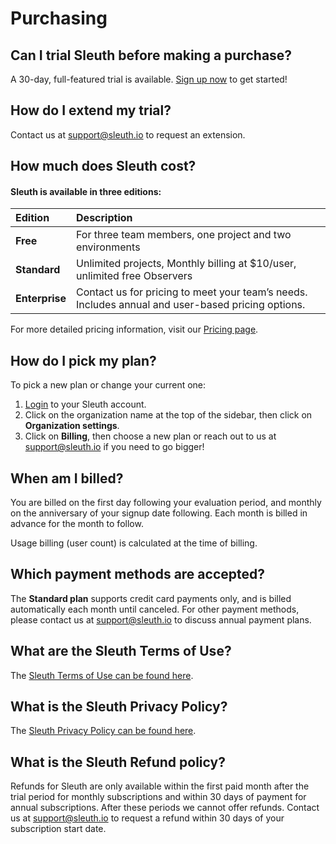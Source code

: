 # Purchasing

## **Can I trial Sleuth before making a purchase?**

A 30-day, full-featured trial is available. [Sign up now](https://app.sleuth.io/account/signup/) to get started!

## **How do I extend my trial?**

Contact us at [support@sleuth.io](mailto:support@sleuth.io) to request an extension.

## **How much does Sleuth cost?**

#### Sleuth is available in three editions:

| Edition | Description |
| :--- | :--- |
| **Free** | For three team members, one project and two environments |
| **Standard** | Unlimited projects,  Monthly billing at $10/user, unlimited free Observers |
| **Enterprise** | Contact us for pricing to meet your team’s needs. Includes annual and user-based pricing options. |

For more detailed pricing information, visit our [Pricing page](https://www.sleuth.io/pricing). 

## **How do I pick my plan?**

To pick a new plan or change your current one: 

1. [Login](https://app.sleuth.io/accounts/login/) to your Sleuth account. 
2. Click on the organization name at the top of the sidebar, then click on **Organization settings**. 
3. Click on **Billing**, then choose a new plan or reach out to us at [support@sleuth.io](mailto:support@sleuth.io?subject=Upgrade%20my%20Sleuth%20plan!) if you need to go bigger! 

## **When am I billed?**

You are billed on the first day following your evaluation period, and monthly on the anniversary of your signup date following. Each month is billed in advance for the month to follow.

Usage billing \(user count\) is calculated at the time of billing.

## **Which payment methods are accepted?**

The **Standard plan** supports credit card payments only, and is billed automatically each month until canceled. For other payment methods, please contact us at [support@sleuth.io](mailto:support@sleuth.io) to discuss annual payment plans.

## **What are the Sleuth Terms of Use?**

The [Sleuth Terms of Use can be found here](https://www.sleuth.io/terms).

## **What is the Sleuth Privacy Policy?**

The [Sleuth Privacy Policy can be found here](https://www.sleuth.io/privacy).

## **What is the Sleuth Refund policy?**

Refunds for Sleuth are only available within the first paid month after the trial period for monthly subscriptions and within 30 days of payment for annual subscriptions. After these periods we cannot offer refunds. Contact us at [support@sleuth.io](mailto:support@sleuth.io) to request a refund within 30 days of your subscription start date.

